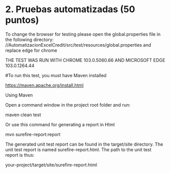 # 2. Pruebas automatizadas (50 puntos)

To change the browser for testing please  open the global.properties file in the following directory:
//AutomatizacionExcelCredit/src/test/resources/global.properties
and replace edge for chrome

THE TEST WAS RUN WITH CHROME 103.0.5060.66 AND MICROSOFT EDGE  103.0.1264.44


#To run this test, you must have Maven installed

https://maven.apache.org/install.html


Using Maven

Open a command window in the project root folder and run:

maven clean test 

Or use this command for generating a report in Html

mvn surefire-report:report

The generated unit test report can be found in the target/site directory. The unit test report is named surefire-report.html. The path to the unit test report is thus:

your-project/target/site/surefire-report.html

